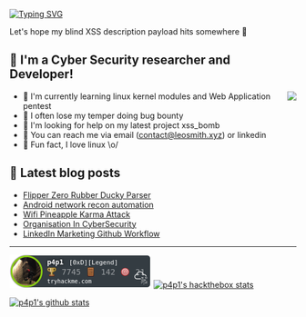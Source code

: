 [![Typing SVG](https://readme-typing-svg.herokuapp.com?font=Hack&color=%239315B7&lines=What's+up!+I'm+Leo+-+aka+p4p1)](https://git.io/typing-svg)


Let's hope my blind XSS description payload hits somewhere :penguin:

## :name_badge: I'm a Cyber Security researcher and Developer!
<img align="right" src="https://c.tenor.com/OKO48giZVgwAAAAC/school-superbad.gif" />

- :peach: I'm currently learning linux kernel modules and Web Application pentest
- :tangerine: I often lose my temper doing bug bounty
- :tomato: I'm looking for help on my latest project xss_bomb
- :watermelon: You can reach me via email (contact@leosmith.xyz) or linkedin
- :meat_on_bone: Fun fact, I love linux \o/

## :notebook: Latest blog posts
<!-- BLOG-POST-LIST:START -->
- [Flipper Zero Rubber Ducky Parser](https://leosmith.xyz/blog/flipper-zero-ducky-parser.html)
- [Android network recon automation](https://leosmith.xyz/blog/android-tasker-recon.html)
- [Wifi Pineapple Karma Attack](https://leosmith.xyz/blog/wifi-pineapple-karma.html)
- [Organisation In CyberSecurity](https://leosmith.xyz/blog/organisation-cybersecurity.html)
- [LinkedIn Marketing Github Workflow](https://leosmith.xyz/blog/linkedin-marketing-workflow.html)
<!-- BLOG-POST-LIST:END -->

---

[![p4p1's tryhackme stats](https://raw.githubusercontent.com/p4p1/p4p1/master/assets/thm_propic.png)][tryhackme]
[![p4p1's hackthebox stats](http://www.hackthebox.eu/badge/image/311399)][hackthebox]


[![p4p1's github stats](https://github-readme-stats.vercel.app/api?username=p4p1&show_icons=true&theme=dracula)][website]

<!--
**p4p1/p4p1** is a ✨ _special_ ✨ repository because its `README.md` (this file) appears on your GitHub profile.

Here are some ideas to get you started:

- 🔭 I’m currently working on ...
- 🌱 I’m currently learning ...
- 👯 I’m looking to collaborate on ...
- 🤔 I’m looking for help with ...
- 💬 Ask me about ...
- 📫 How to reach me: ...
- 😄 Pronouns: ...
- ⚡ Fun fact: ...

## Description
At the age of 13, I created my first ever computer virus on a Windows XP and
since then have been obsessed with to Security Research and Software Development.
I am currently working on getting my OSCP and Pentest+ to be an expert in the
field on Information Security and pen-testing. On this github I have a lot of
repositories ranging from my personnal work to my portfolio projects and
School Projects.
-->

[website]: https://leosmith.xyz
[linkedin]: https://www.linkedin.com/in/leo-smith/
[tryhackme]: https://tryhackme.com/p/p4p1
[twitter]: https://twitter.com/p4p1_ls
[hackthebox]: https://www.hackthebox.eu/home/users/profile/311399
